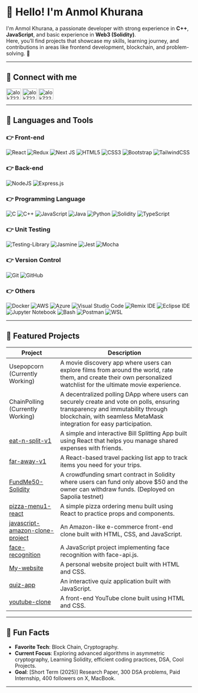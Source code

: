 # 👋 Hello! I'm Anmol Khurana

I'm Anmol Khurana, a passionate developer with strong experience in **C++**, **JavaScript**, and  basic experience in **Web3 (Solidity)**.  
Here, you’ll find projects that showcase my skills, learning journey, and contributions in areas like frontend development, blockchain, and problem-solving. 🚀  

---

## 🤝 Connect with me

<p align="left">
<a href="https://linkedin.com/in/anmolkhurana5205" target="blank"><img align="center" src="https://raw.githubusercontent.com/rahuldkjain/github-profile-readme-generator/master/src/images/icons/Social/linked-in-alt.svg" alt="alok722" height="30" width="40" /></a>
<a href="https://x.com/anmolkhuranaa" target="blank"><img align="center" src="https://raw.githubusercontent.com/rahuldkjain/github-profile-readme-generator/master/src/images/icons/Social/twitter.svg" alt="alok722" height="30" width="40" /></a>
<a href="https://www.instagram.com/anmol.khurana.5205" target="blank"><img align="center" src="https://raw.githubusercontent.com/rahuldkjain/github-profile-readme-generator/master/src/images/icons/Social/instagram.svg" alt="alok722_" height="30" width="40" /></a>
</p>

---

## 🚀 Languages and Tools

### 👉 Front-end

<p>
<img alt="React" src="https://img.shields.io/badge/react-%2320232a.svg?style=for-the-badge&logo=react&logoColor=%2361DAFB"/>
<img alt="Redux" src="https://img.shields.io/badge/redux-%23593d88.svg?style=for-the-badge&logo=redux&logoColor=white"/>
<img alt="Next JS" src="https://img.shields.io/badge/nextjs-%23000000.svg?style=for-the-badge&logo=next.js&logoColor=white"/>
<img alt="HTML5" src="https://img.shields.io/badge/html5-%23E34F26.svg?style=for-the-badge&logo=html5&logoColor=white"/>
<img alt="CSS3" src="https://img.shields.io/badge/css3-%231572B6.svg?style=for-the-badge&logo=css3&logoColor=white"/>
<img alt="Bootstrap" src="https://img.shields.io/badge/bootstrap-%23563D7C.svg?style=for-the-badge&logo=bootstrap&logoColor=white"/>
<img alt="TailwindCSS" src="https://img.shields.io/badge/tailwindcss-%2338B2AC.svg?style=for-the-badge&logo=tailwind-css&logoColor=white"/>
</p>

### 👉 Back-end

<p>
<img alt="NodeJS" src="https://img.shields.io/badge/node.js-%2343853D.svg?style=for-the-badge&logo=node-dot-js&logoColor=white"/>
<img alt="Express.js" src="https://img.shields.io/badge/express.js-%23404d59.svg?style=for-the-badge&logo=express&logoColor=%2361DAFB"/>
</p>

### 👉 Programming Language

<p>
<img alt="C" src="https://img.shields.io/badge/C-%235C6BC0.svg?style=for-the-badge&logo=java&logoColor=white"/>
<img alt="C++" src="https://img.shields.io/badge/C++-%2300599C.svg?style=for-the-badge&logo=c%2B%2B&logoColor=white"/>
<img alt="JavaScript" src="https://img.shields.io/badge/javascript-%23323330.svg?style=for-the-badge&logo=javascript&logoColor=%23F7DF1E"/>
<img alt="Java" src="https://img.shields.io/badge/java-%23ED8B00.svg?style=for-the-badge&logo=java&logoColor=white"/>
<img alt="Python" src="https://img.shields.io/badge/Python-%233776AB.svg?style=for-the-badge&logo=python&logoColor=white"/>
<img alt="Solidity" src="https://img.shields.io/badge/Solidity-%23363636.svg?style=for-the-badge&logo=solidity&logoColor=white"/>
<img alt="TypeScript" src="https://img.shields.io/badge/typescript-%23007ACC.svg?style=for-the-badge&logo=typescript&logoColor=white"/>
</p>

### 👉 Unit Testing

<p>
<img alt="Testing-Library" src="https://img.shields.io/badge/-TestingLibrary-%23E33332?style=for-the-badge&logo=testing-library&logoColor=white"/>
<img alt="Jasmine" src="https://img.shields.io/badge/Jasmine-%238A4182.svg?style=for-the-badge&logo=jasmine&logoColor=white"/>
<img alt="Jest" src="https://img.shields.io/badge/-jest-%23C21325?style=for-the-badge&logo=jest&logoColor=white"/>
<img alt="Mocha" src="https://img.shields.io/badge/-mocha-%238D6748?style=for-the-badge&logo=mocha&logoColor=white"/>
</p>

### 👉 Version Control

<p>
<img alt="Git" src="https://img.shields.io/badge/git-%23F05033.svg?style=for-the-badge&logo=git&logoColor=white"/>
<img alt="GitHub" src="https://img.shields.io/badge/github-%23121011.svg?style=for-the-badge&logo=github&logoColor=white"/>
</p>

### 👉 Others

<p>
<img alt="Docker" src="https://img.shields.io/badge/docker-%230db7ed.svg?style=for-the-badge&logo=docker&logoColor=white"/>
<img alt="AWS" src="https://img.shields.io/badge/AWS-%23FF9900.svg?style=for-the-badge&logo=amazon-aws&logoColor=white"/>
<img alt="Azure" src="https://img.shields.io/badge/azure-%230072C6.svg?style=for-the-badge&logo=azure-devops&logoColor=white"/>
<img alt="Visual Studio Code" src="https://img.shields.io/badge/VisualStudioCode-0078d7.svg?style=for-the-badge&logo=visual-studio-code&logoColor=white"/>
<img alt="Remix IDE" src="https://img.shields.io/badge/Remix%20IDE-%232B2F3E.svg?style=for-the-badge&logo=remix&logoColor=white"/>
<img alt="Eclipse IDE" src="https://img.shields.io/badge/Eclipse%20IDE-%232C2255.svg?style=for-the-badge&logo=eclipse&logoColor=white"/>
<img alt="Jupyter Notebook" src="https://img.shields.io/badge/Jupyter-%23F37626.svg?style=for-the-badge&logo=jupyter&logoColor=white"/>
<img alt="Bash" src="https://img.shields.io/badge/Bash-%234EAA25.svg?style=for-the-badge&logo=gnubash&logoColor=white"/>
<img alt="Postman" src="https://img.shields.io/badge/Postman-%23FF6C37.svg?style=for-the-badge&logo=postman&logoColor=white"/>
<img alt="WSL" src="https://img.shields.io/badge/WSL-%234D4D4D.svg?style=for-the-badge&logo=linux&logoColor=white"/>
</p>

---

## 🌟 Featured Projects

| Project | Description |
| ------- | ----------- |
| Usepopcorn  (Currently Working) | A movie discovery app where users can explore films from around the world, rate them, and create their own personalized watchlist for the ultimate movie experience. |
| ChainPolling  (Currently Working) | A decentralized polling DApp where users can securely create and vote on polls, ensuring transparency and immutability through blockchain, with seamless MetaMask integration for easy participation. |
| [eat-n-split-v1](https://github.com/anmolkhurana5205/eat-n-split-v1) | A simple and interactive Bill Splitting App built using React that helps you manage shared expenses with friends. |
| [far-away-v1](https://github.com/anmolkhurana5205/far-away-v1) | A React-based travel packing list app to track items you need for your trips. |
| [FundMe50-Solidity](https://github.com/anmolkhurana5205/FundMe50-Solidity) | A crowdfunding smart contract in Solidity where users can fund only above $50 and the owner can withdraw funds. (Deployed on Sapolia testnet) |
| [pizza-menu1-react](https://github.com/anmolkhurana5205/pizza-menu1-react) | A simple pizza ordering menu built using React to practice props and components. |
| [javascript-amazon-clone-project](https://github.com/anmolkhurana5205/javascript-amazon-clone-project) | An Amazon-like e-commerce front-end clone built with HTML, CSS, and JavaScript. |
| [face-recognition](https://github.com/anmolkhurana5205/face-recognition) | A JavaScript project implementing face recognition with face-api.js. |
| [My-website](https://github.com/anmolkhurana5205/My-website) | A personal website project built with HTML and CSS. |
| [quiz-app](https://github.com/anmolkhurana5205/quiz-app) | An interactive quiz application built with JavaScript. |
| [youtube-clone](https://github.com/anmolkhurana5205/youtube-clone) | A front-end YouTube clone built using HTML and CSS. |

---

## 🎉 Fun Facts

- **Favorite Tech**: Block Chain, Cryptography.
- **Current Focus**: Exploring advanced algorithms in asymmetric cryptography, Learning Solidity, efficient coding practices, DSA, Cool Projects.
- **Goal**: [Short Term (2025)] Research Paper, 300 DSA problems, Paid Internship, 400 followers on X, MacBook.

---
